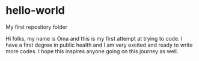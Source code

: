 # hello-world
My first repository folder 

Hi folks, my name is Oma and this is my first attempt at trying to code. I have a first degree in public health and I am very excited and ready to write more codes. 
I hope this inspires anyone going on this journey as well. 
